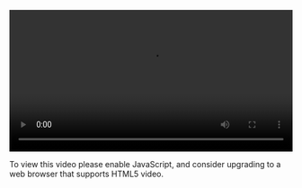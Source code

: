 <video controls="" style="width: 100%; display: block;"><source src="http://o86bpj665.bkt.clouddn.com/bianguaishou/4-2-clear.mp4" type="video/mp4"><p>To view this video please enable JavaScript, and consider upgrading to a web browser that supports HTML5 video.</p></video>
